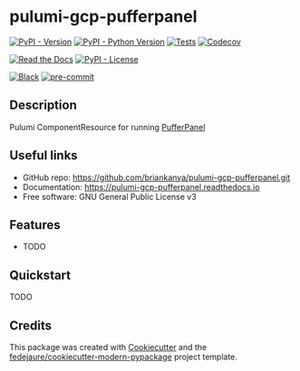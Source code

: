 
# pulumi-gcp-pufferpanel

[![PyPI - Version](https://img.shields.io/pypi/v/pulumi-gcp-pufferpanel.svg)](https://pypi.python.org/pypi/pulumi-gcp-pufferpanel)
[![PyPI - Python Version](https://img.shields.io/pypi/pyversions/pulumi-gcp-pufferpanel.svg)](https://pypi.python.org/pypi/pulumi-gcp-pufferpanel)
[![Tests](https://github.com/briankanya/pulumi-gcp-pufferpanel/workflows/tests/badge.svg)](https://github.com/briankanya/pulumi-gcp-pufferpanel/actions?workflow=tests)
[![Codecov](https://codecov.io/gh/briankanya/pulumi-gcp-pufferpanel/branch/main/graph/badge.svg?token=W5Z7N8OUTW)](https://codecov.io/gh/briankanya/pulumi-gcp-pufferpanel)

[![Read the Docs](https://readthedocs.org/projects/pulumi-gcp-pufferpanel/badge/)](https://pulumi-gcp-pufferpanel.readthedocs.io/)
[![PyPI - License](https://img.shields.io/pypi/l/pulumi-gcp-pufferpanel.svg)](https://pypi.python.org/pypi/pulumi-gcp-pufferpanel)

[![Black](https://img.shields.io/badge/code%20style-black-000000.svg)](https://github.com/psf/black)
[![pre-commit](https://img.shields.io/badge/pre--commit-enabled-brightgreen?logo=pre-commit&logoColor=white)](https://github.com/pre-commit/pre-commit)

## Description

Pulumi ComponentResource for running [PufferPanel](https://github.com/PufferPanel/PufferPanel)

## Useful links

* GitHub repo: <https://github.com/briankanya/pulumi-gcp-pufferpanel.git>
* Documentation: <https://pulumi-gcp-pufferpanel.readthedocs.io>
* Free software: GNU General Public License v3

## Features

* TODO

## Quickstart

TODO

## Credits

This package was created with [Cookiecutter][cookiecutter] and the [fedejaure/cookiecutter-modern-pypackage][cookiecutter-modern-pypackage] project template.

[cookiecutter]: https://github.com/cookiecutter/cookiecutter
[cookiecutter-modern-pypackage]: https://github.com/fedejaure/cookiecutter-modern-pypackage
